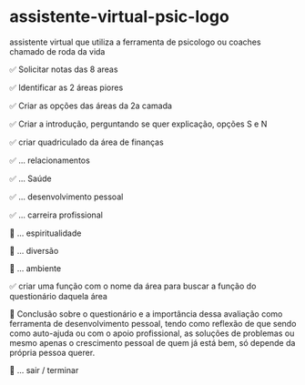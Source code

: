 # assistente-virtual-psic-logo
assistente virtual que utiliza a ferramenta de psicologo ou coaches chamado de roda da vida


✅ Solicitar notas das 8 areas 

✅ Identificar as 2 áreas piores

✅ Criar as opções das áreas da 2a camada

✅ Criar a introdução, perguntando se quer explicação, opções S e N

✅ criar quadriculado da área de finanças

✅ ... relacionamentos

✅ ... Saúde

✅ ... desenvolvimento pessoal

✅ ... carreira profissional

🔳 ... espiritualidade

🔳 ... diversão

🔳 ... ambiente

✅ criar uma função com o nome da área para buscar a função do questionário daquela área

🔳 Conclusão sobre o questionário e a importância dessa avaliação como ferramenta de desenvolvimento pessoal, tendo como reflexão de que sendo como auto-ajuda ou com o apoio profissional, as soluções de problemas ou mesmo apenas o crescimento pessoal de quem já está bem, só depende da própria pessoa querer.

🔳 ... sair / terminar
